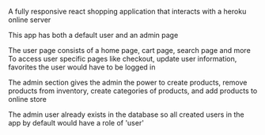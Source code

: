 A fully responsive react shopping application that interacts with a heroku online server

This app has both a default user and an admin page

The user page consists of a home page, cart page, search page and more
To access user specific pages like checkout, update user information, favorites the user would have to be logged in

The admin section gives the admin the power to create products, remove products from inventory, create categories of products, and add products to online store

The admin user already exists in the database so all created users in the app by default would have a role of 'user'
